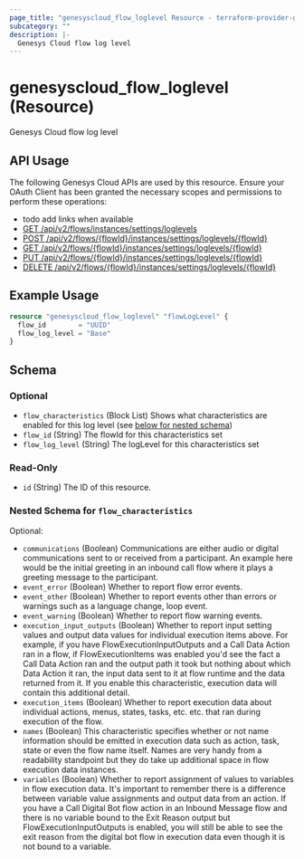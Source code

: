 ```yaml
---
page_title: "genesyscloud_flow_loglevel Resource - terraform-provider-genesyscloud"
subcategory: ""
description: |-
  Genesys Cloud flow log level
---
```

# genesyscloud_flow_loglevel (Resource)

Genesys Cloud flow log level

## API Usage
The following Genesys Cloud APIs are used by this resource. Ensure your OAuth Client has been granted the necessary scopes and permissions to perform these operations:

* todo add links when available
* [GET /api/v2/flows/instances/settings/loglevels]()
* [POST /api/v2/flows/{flowId}/instances/settings/loglevels/{flowId}]()
* [GET /api/v2/flows/{flowId}/instances/settings/loglevels/{flowId}]()
* [PUT /api/v2/flows/{flowId}/instances/settings/loglevels/{flowId}]()
* [DELETE /api/v2/flows/{flowId}/instances/settings/loglevels/{flowId}]()

## Example Usage

```terraform
resource "genesyscloud_flow_loglevel" "flowLogLevel" {
  flow_id        = "UUID"
  flow_log_level = "Base"
}
```

<!-- schema generated by tfplugindocs -->
## Schema

### Optional

- `flow_characteristics` (Block List) Shows what characteristics are enabled for this log level (see [below for nested schema](#nestedblock--flow_characteristics))
- `flow_id` (String) The flowId for this characteristics set
- `flow_log_level` (String) The logLevel for this characteristics set

### Read-Only

- `id` (String) The ID of this resource.

<a id="nestedblock--flow_characteristics"></a>
### Nested Schema for `flow_characteristics`

Optional:

- `communications` (Boolean) Communications are either audio or digital communications sent to or received from a participant.  An example here would be the initial greeting in an inbound call flow where it plays a greeting message to the participant.
- `event_error` (Boolean) Whether to report flow error events.
- `event_other` (Boolean) Whether to report events other than errors or warnings such as a language change, loop event.
- `event_warning` (Boolean) Whether to report flow warning events.
- `execution_input_outputs` (Boolean) Whether to report input setting values and output data values for individual execution items above.  For example, if you have FlowExecutionInputOutputs and a Call Data Action ran in a flow, if FlowExecutionItems was enabled you'd see the fact a Call Data Action ran and the output path it took but nothing about which Data Action it ran, the input data sent to it at flow runtime and the data returned from it.  If you enable this characteristic, execution data will contain this additional detail.
- `execution_items` (Boolean) Whether to report execution data about individual actions, menus, states, tasks, etc. etc. that ran during execution of the flow.
- `names` (Boolean) This characteristic specifies whether or not name information should be emitted in execution data such as action, task, state or even the flow name itself.  Names are very handy from a readability standpoint but they do take up additional space in flow execution data instances.
- `variables` (Boolean) Whether to report assignment of values to variables in flow execution data. It's important to remember there is a difference between variable value assignments and output data from an action.  If you have a Call Digital Bot flow action in an Inbound Message flow and there is no variable bound to the Exit Reason output but FlowExecutionInputOutputs is enabled, you will still be able to see the exit reason from the digital bot flow in execution data even though it is not bound to a variable.

